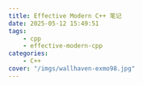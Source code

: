 ```yaml
---
title: Effective Modern C++ 笔记
date: 2025-05-12 15:49:51
tags:
    - cpp
    - effective-modern-cpp
categories:
    - C++
cover: "/imgs/wallhaven-exmo98.jpg"
---
```


